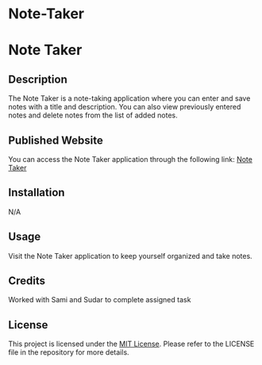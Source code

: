 # Note-Taker

# Note Taker

## Description
The Note Taker is a note-taking application where you can enter and save notes with a title and description. You can also view previously entered notes and delete notes from the list of added notes.

## Published Website
You can access the Note Taker application through the following link: [Note Taker](https://pacific-island-89888-2c825cd471d9.herokuapp.com
)

## Installation
N/A

## Usage
Visit the Note Taker application to keep yourself organized and take notes.

## Credits
Worked with Sami and Sudar to complete assigned task

## License
This project is licensed under the [MIT License](LICENSE). Please refer to the LICENSE file in the repository for more details.

